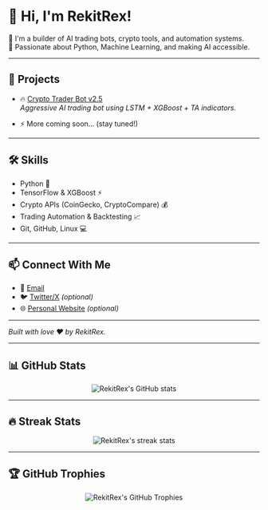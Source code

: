 # 👋 Hi, I'm RekitRex!

🎯 I'm a builder of AI trading bots, crypto tools, and automation systems.  
🧠 Passionate about Python, Machine Learning, and making AI accessible.

---

## 🚀 Projects

- 🔥 [Crypto Trader Bot v2.5](https://github.com/RekitRex21/crypto_trader_bot_v2)  
  _Aggressive AI trading bot using LSTM + XGBoost + TA indicators._

- ⚡ More coming soon... (stay tuned!)

---

## 🛠️ Skills

- Python 🐍
- TensorFlow & XGBoost ⚡
- Crypto APIs (CoinGecko, CryptoCompare) 💰
- Trading Automation & Backtesting 📈
- Git, GitHub, Linux 💻

---

## 📫 Connect With Me

- 📧 [Email](mailto:rekitrex21@gmail.com)
- 🐦 [Twitter/X](https://twitter.com/your-handle) *(optional)*
- 🌐 [Personal Website](https://your-website.com) *(optional)*

---

*Built with love ❤️ by RekitRex.*


<!--
**RekitRex21/RekitRex21** is a ✨ _special_ ✨ repository because its `README.md` (this file) appears on your GitHub profile.

Here are some ideas to get you started:

- 🔭 I’m currently working on ...
- 🌱 I’m currently learning ...
- 👯 I’m looking to collaborate on ...
- 🤔 I’m looking for help with ...
- 💬 Ask me about ...
- 📫 How to reach me: ...
- 😄 Pronouns: ...
- ⚡ Fun fact: ...
-->
---

## 📊 GitHub Stats

<p align="center">
  <img src="https://github-readme-stats.vercel.app/api?username=RekitRex21&show_icons=true&theme=radical" alt="RekitRex's GitHub stats" />
</p>

---

## 🔥 Streak Stats

<p align="center">
  <img src="https://github-readme-streak-stats.herokuapp.com/?user=RekitRex21&theme=radical" alt="RekitRex's streak stats"/>
</p>

---

## 🏆 GitHub Trophies

<p align="center">
  <img src="https://github-profile-trophy.vercel.app/?username=RekitRex21&theme=radical" alt="RekitRex's GitHub Trophies"/>
</p>
